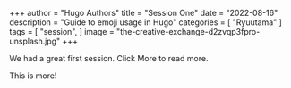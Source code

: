 +++
author = "Hugo Authors"
title = "Session One"
date = "2022-08-16"
description = "Guide to emoji usage in Hugo"
categories = [
    "Ryuutama"
]
tags = [
    "session",
]
image = "the-creative-exchange-d2zvqp3fpro-unsplash.jpg"
+++

We had a great first session. Click More to read more.
<!-- more-->
This is more!